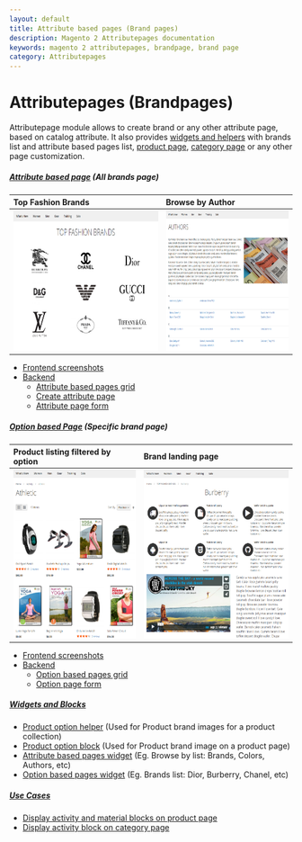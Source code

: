```yaml
---
layout: default
title: Attribute based pages (Brand pages)
description: Magento 2 Attributepages documentation
keywords: magento 2 attributepages, brandpage, brand page
category: Attributepages
---
```


# Attributepages (Brandpages)

Attributepage module allows to create brand or any other attribute page,
based on catalog attribute. It also provides [widgets and helpers](widgets-and-blocks)
with brands list and attribute based pages list, [product page][block_on_product_page],
[category page][block_on_category_page] or any other page customization.

##### [Attribute based page](attribute-based-page/) (All brands page)

Top Fashion Brands | Browse by Author
:------------------|:----------------
<img src="/images/m2/attributepages/attribute-based-page/frontend/top_fashion_brands.png" alt="Top Fashion Brands" height="250"/> | <img src="/images/m2/attributepages/attribute-based-page/frontend/book_authors.png" alt="Browse by Authors" height="250"/>

- [Frontend screenshots](attribute-based-page/frontend/)
- [Backend](attribute-based-page/backend/)
    - [Attribute based pages grid](attribute-based-page/backend/#attribute-based-pages-grid)
    - [Create attribute page](attribute-based-page/backend/#create-attribute-page)
    - [Attribute page form](attribute-based-page/backend/#attribute-page-form)

##### [Option based Page](option-based-page/) (Specific brand page)

Product listing filtered by option | Brand landing page
:----------------------------------|:------------------
<img src="/images/m2/attributepages/option-based-page/frontend/athletic_activity.png" alt="Product listing page" height="300"/> | <img src="/images/m2/attributepages/option-based-page/frontend/brand_history_page.png" alt="Brand landing page" height="300"/>

- [Frontend screenshots](option-based-page/frontend/)
- [Backend](option-based-page/backend/)
    - [Option based pages grid](option-based-page/backend/#option-based-pages-grid)
    - [Option page form](option-based-page/backend/#option-page-form)

##### [Widgets and Blocks](widgets-and-blocks/)
- [Product option helper](widgets-and-blocks/product-option-helper/) (Used for Product brand images for a product collection)
- [Product option block](widgets-and-blocks/product-option-block/) (Used for Product brand image on a product page)
- [Attribute based pages widget](widgets-and-blocks/attribute-based-pages-widget/) (Eg. Browse by list: Brands, Colors, Authors, etc)
- [Option based pages widget](widgets-and-blocks/option-based-pages-widget/) (Eg. Brands list: Dior, Burberry, Chanel, etc)

##### [Use Cases](use-cases/)
- [Display activity and material blocks on product page](use-cases/blocks-on-product-page/)
- [Display activity block on category page](use-cases/activity-block-on-category-page/)

[block_on_product_page]: use-cases/blocks-on-product-page/ "Display activity and material blocks on product page"
[block_on_category_page]: use-cases/activity-block-on-category-page/ "Display activity block on category page"
